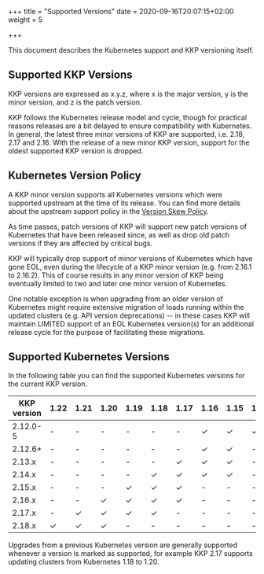 +++
title = "Supported Versions"
date = 2020-09-16T20:07:15+02:00
weight = 5

+++

This document describes the Kubernetes support and KKP versioning itself.

## Supported KKP Versions

KKP versions are expressed as x.y.z, where x is the major version, y is the
minor version, and z is the patch version.

KKP follows the Kubernetes release model and cycle, though for practical reasons
releases are a bit delayed to ensure compatibility with Kubernetes. In general,
the latest three minor versions of KKP are supported, i.e. 2.18, 2.17 and 2.16.
With the release of a new minor KKP version, support for the oldest supported
KKP version is dropped.

## Kubernetes Version Policy

A KKP minor version supports all Kubernetes versions which were supported upstream
at the time of its release. You can find more details about the upstream support
policy in the [Version Skew Policy](https://kubernetes.io/docs/setup/release/version-skew-policy/#supported-versions).

As time passes, patch versions of KKP will support new patch versions of Kubernetes
that have been released since, as well as drop old patch versions if they are
affected by critical bugs.

KKP will typically drop support of minor versions of Kubernetes which have gone EOL,
even during the lifecycle of a KKP minor version (e.g. from 2.16.1 to 2.16.2).
This of course results in any minor version of KKP being eventually limited to two
and later one minor version of Kubernetes.

One notable exception is when upgrading from an older version of Kubernetes might
require extensive migration of loads running within the updated clusters (e.g. API
version deprecations) -- in these cases KKP will maintain LIMITED support of an EOL
Kubernetes version(s) for an additional release cycle for the purpose of facilitating
these migrations.

## Supported Kubernetes Versions

In the following table you can find the supported Kubernetes versions for the
current KKP version.

| KKP version | 1.22 | 1.21 | 1.20 | 1.19 | 1.18 | 1.17 | 1.16 | 1.15 | 1.14 |
| ----------- | ---- | ---- | ---- | ---- | ---- | ---- | ---- | ---- | ---- |
| 2.12.0-5    | -    | -    | -    | -    | -    | -    | ✓    | ✓    | ✓    |
| 2.12.6+     | -    | -    | -    | -    | -    | -    | ✓    | ✓    | -    |
| 2.13.x      | -    | -    | -    | -    | -    | ✓    | ✓    | ✓    | -    |
| 2.14.x      | -    | -    | -    | -    | ✓    | ✓    | ✓    | ✓    | -    |
| 2.15.x      | -    | -    | -    | ✓    | ✓    | ✓    | -    | -    | -    |
| 2.16.x      | -    | -    | ✓    | ✓    | ✓    | ✓    | -    | -    | -    |
| 2.17.x      | -    | ✓    | ✓    | ✓    | ✓    | -    | -    | -    | -    |
| 2.18.x      | ✓    | ✓    | ✓    | -    | -    | -    | -    | -    | -    |

Upgrades from a previous Kubernetes version are generally supported whenever a
version is marked as supported, for example KKP 2.17 supports updating clusters
from Kubernetes 1.18 to 1.20.
